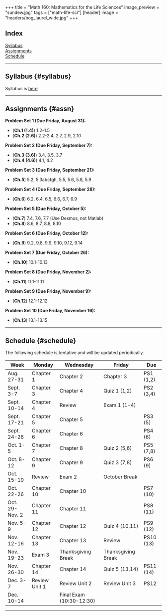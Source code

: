 +++
title = "Math 160: Mathematics for the Life Sciences"
image_preview = "sundew.jpg"
tags = ["math-life-sci"]
[header]
image = "headers/bog_laurel_wide.jpg"
+++

## Index

[Syllabus](#syllabus)  
[Assignments](#assn)  
[Schedule](#schedule)  

---------------------------------------------------------------------

## Syllabus {#syllabus}

Syllabus is [here](/courses/MATH160/syllabus/).  

---------------------------------------------------------------------

## Assignments {#assn}

**Problem Set 1 (Due Friday, August 31):**

  - (**Ch.1 (1.4)**) 1.2-1.5  
  - (**Ch.2 (2.6)**) 2.2-2.4, 2.7, 2.9, 2.10  
  
**Problem Set 2 (Due Friday, September 7):**

  - (**Ch.3 (3.6)**) 3.4, 3.5, 3.7  
  - (**Ch.4 (4.6)**) 4.1, 4.2
  
**Problem Set 3 (Due Friday, September 21):**

  - (**Ch.5**) 5.2, 5.3abcfgh, 5.5, 5.6, 5.8, 5.9
  
**Problem Set 4 (Due Friday, September 28):**

  - (**Ch.6**) 6.2, 6.4, 6.5, 6.6, 6.7, 6.9
  
**Problem Set 5 (Due Friday, October 5):**

  - (**Ch.7**) 7.4, 7.6, 7.7 (Use Desmos, not Matlab)
  - (**Ch.8**) 8.6, 8.7, 8.8, 8.10
  
**Problem Set 6 (Due Friday, October 12):**

  - (**Ch.9**) 9.2, 9.8, 9.9, 9.10, 9.12, 9.14
  
**Problem Set 7 (Due Friday, October 26):**

  - (**Ch.10**) 10.1-10.13
  
**Problem Set 8 (Due Friday, November 2):**

  - (**Ch.11**) 11.1-11.11
  
**Problem Set 9 (Due Friday, November 9):**

  - (**Ch.12**) 12.1-12.12
  
**Problem Set 10 (Due Friday, November 16):**

  - (**Ch.13**) 13.1-13.15


---------------------------------------------------------------------

## Schedule {#schedule}

The following schedule is tentative and will be updated periodically.  

| Week | Monday	| Wednesday | Friday | Due |
|--------	|------- |------- |------- |---- |
| Aug. 27-31 | Chapter 1	| Chapter 2 | Chapter 3 | PS1 (1,2) |
| Sept. 3-7 |	Chapter 3	| Chapter 4 | Quiz 1 (1,2) | PS2 (3,4) |
| Sept. 10-14 | Chapter 4	| Review |  Exam 1 (1-4) |
| Sept. 17-21 |	Chapter 5 | Chapter 5 |  | PS3 (5) |
| Sept. 24-28 | Chapter 6	| Chapter 6 |  | PS4 (6) |
| Oct. 1-5 | Chapter 7	| Chapter 8 | Quiz 2 (5,6) | PS5 (7,8) |
| Oct. 8-12 |	Chapter 9	| Chapter 9 | Quiz 3 (7,8) | PS6 (9) |
| Oct. 15-19 | Review	| Exam 2 | October Break |
| Oct. 22-26 | Chapter 10	| Chapter 10 | | PS7 (10) |
| Oct. 29-Nov. 2 |	Chapter 11 | Chapter 11 |  | PS8 (11) |
| Nov. 5-9 | Chapter 12	| Chapter 12 | Quiz 4 (10,11) | PS9 (12) |
| Nov. 12-16 | Chapter 13	| Chapter 13 |  Review | PS10 (13) |
| Nov. 19-23 | Exam 3	| Thanksgiving Break | Thanksgiving Break |
| Nov. 26-30 | Chapter 14	| Chapter 14 | Quiz 5 (13,14) | PS11 (14) |
| Dec. 3-7 | Review Unit 1 | Review Unit 2 | Review Unit 3 | PS12 |
| Dec. 10-14 |  | Final Exam (10:30-12:30) |  |

---------------------------------------------------------------------